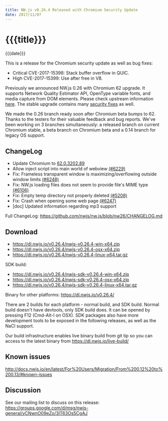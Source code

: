 ```yaml
---
title: NW.js v0.26.4 Released with Chromium Security Update
date: 2017/11/07
---
```

# {{{title}}}
{{{date}}}

This is a release for the Chromium security update as well as bug fixes:

- Critical CVE-2017-15398: Stack buffer overflow in QUIC.
- High CVE-2017-15399: Use after free in V8.

Previously we announced NW.js 0.26 with Chromium 62 upgrade. It supports Network Quality Estimator API, OpenType variable fonts, and media capture from DOM elements. Please check upstream information [here](https://developers.google.com/web/updates/2017/10/nic62). The stable upgrade contains many [security fixes](https://chromereleases.googleblog.com/2017/10/stable-channel-update-for-desktop.html) as well.

We made the 0.26 branch ready soon after Chromium beta bumps to 62. Thanks to the testers for their valuable feedback and bug reports. We've been working on 3 branches simultaneously: a released branch on current Chromium stable, a beta branch on Chromium beta and a 0.14 branch for legacy OS support.

## ChangeLog

- Update Chromium to [62.0.3202.89](https://chromereleases.googleblog.com/2017/11/stable-channel-update-for-desktop.html)
- Allow inject script into main world of webview [(#6229)](https://github.com/nwjs/nw.js/issues/6229)
- Fix: Frameless transparent window is maximizing/overflowing outside window limits [(#6248)](https://github.com/nwjs/nw.js/issues/6248)
- Fix: NW.js loading files does not seem to provide file's MIME type [(#6106)](https://github.com/nwjs/nw.js/issues/6106)
- Fix: Empty temp directory not properly deleted [(#5208)](https://github.com/nwjs/nw.js/issues/5208)
- Fix: Crash when opening some web page [(#6247)](https://github.com/nwjs/nw.js/issues/6247)
- [doc] Updated information regarding mp3 support

Full ChangeLog: https://github.com/nwjs/nw.js/blob/nw26/CHANGELOG.md

## Download 

* https://dl.nwjs.io/v0.26.4/nwjs-v0.26.4-win-x64.zip 
* https://dl.nwjs.io/v0.26.4/nwjs-v0.26.4-osx-x64.zip 
* https://dl.nwjs.io/v0.26.4/nwjs-v0.26.4-linux-x64.tar.gz 

SDK build: 
* https://dl.nwjs.io/v0.26.4/nwjs-sdk-v0.26.4-win-x64.zip 
* https://dl.nwjs.io/v0.26.4/nwjs-sdk-v0.26.4-osx-x64.zip 
* https://dl.nwjs.io/v0.26.4/nwjs-sdk-v0.26.4-linux-x64.tar.gz 

Binary for other platforms: https://dl.nwjs.io/v0.26.4/ 

There are 2 builds for each platform - normal build, and SDK build. Normal build doesn't have devtools, only SDK build does. lt can be opened by pressing F12 (Cmd-Alt-I on OSX). SDK packages also have more development tools to be exposed in the following releases, as well as the NaCl support.

Our build infrastructure enables live binary build from git tip so you can access to the latest binary from https://dl.nwjs.io/live-build/ 

## Known issues 
 
http://docs.nwjs.io/en/latest/For%20Users/Migration/From%200.12%20to%200.13/#known-issues

## Discussion

See our mailing list to discuss on this release: https://groups.google.com/d/msg/nwjs-general/yCNwnO09eZo/3lT63Os5CgAJ
